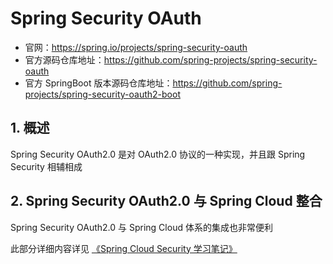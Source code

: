 # Spring Security OAuth

- 官网：https://spring.io/projects/spring-security-oauth
- 官方源码仓库地址：https://github.com/spring-projects/spring-security-oauth
- 官方 SpringBoot 版本源码仓库地址：https://github.com/spring-projects/spring-security-oauth2-boot

## 1. 概述

Spring Security OAuth2.0 是对 OAuth2.0 协议的一种实现，并且跟 Spring Security 相辅相成

## 2. Spring Security OAuth2.0 与 Spring Cloud 整合

Spring Security OAuth2.0 与 Spring Cloud 体系的集成也非常便利

此部分详细内容详见 [《Spring Cloud Security 学习笔记》](/07-分布式架构&微服务架构/02-SpringCloud/10-Spring-Cloud-Security)

